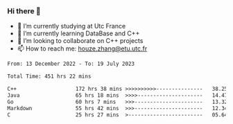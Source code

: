 ### Hi there 👋
- 🔭 I’m currently studying at Utc France
- 🌱 I’m currently learning DataBase and C++
- 👯 I’m looking to collaborate on C++ projects
- 📫 How to reach me: houze.zhang@etu.utc.fr

<!--START_SECTION:waka-->

```txt
From: 13 December 2022 - To: 19 July 2023

Total Time: 451 hrs 22 mins

C++                   172 hrs 38 mins >>>>>>>>>>---------------   38.25 %
Java                  65 hrs 18 mins  >>>>---------------------   14.47 %
Go                    60 hrs 7 mins   >>>----------------------   13.32 %
Markdown              55 hrs 42 mins  >>>----------------------   12.34 %
C                     25 hrs 27 mins  >------------------------   05.64 %
```

<!--END_SECTION:waka-->
